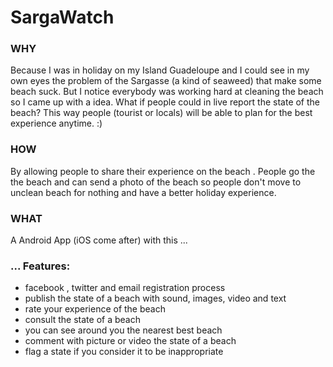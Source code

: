 # SargaWatch

### WHY ###
Because I was in holiday on my Island Guadeloupe and I could see in my own eyes the problem of the Sargasse (a kind of seaweed) that make some beach suck. But I notice everybody was working hard at cleaning the beach so I came up with a idea. What if people could in live report the state of the beach?  This way people (tourist or locals) will be able to plan for the best experience anytime. :) 

### HOW ###
By allowing people to share their experience on the beach .
People go the the beach and can send a photo of the beach so people don't move to unclean beach for nothing and have a better holiday experience.

### WHAT ###

A Android App (iOS come after) with this ...

### ... Features: ###
- facebook , twitter and email registration process
- publish the state of a beach with sound, images, video and text
- rate your experience of the beach
- consult the state of a beach
- you can see around you the nearest best beach
- comment with picture or video the state of a beach
- flag a state if you consider it to be inappropriate
